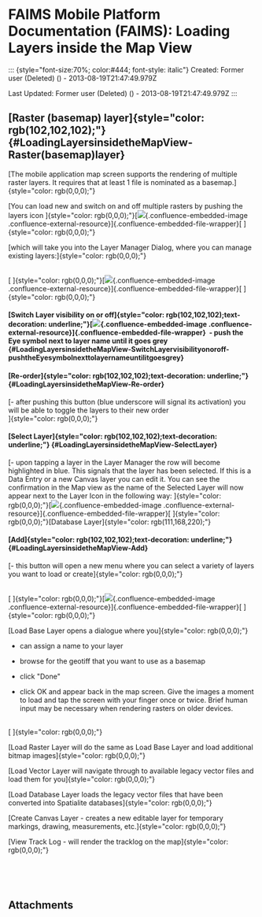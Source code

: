 FAIMS Mobile Platform Documentation (FAIMS): Loading Layers inside the Map View
===============================================================================

::: {style="font-size:70%; color:#444; font-style: italic"}
Created: Former user (Deleted) () - 2013-08-19T21:47:49.979Z

Last Updated: Former user (Deleted) () - 2013-08-19T21:47:49.979Z
:::

<div>

[Raster (basemap) layer]{style="color: rgb(102,102,102);"} {#LoadingLayersinsidetheMapView-Raster(basemap)layer}
----------------------------------------------------------

[The mobile application map screen supports the rendering of multiple
raster layers. It requires that at least 1 file is nominated as a
basemap.]{style="color: rgb(0,0,0);"}

[You can load new and switch on and off multiple rasters by pushing the
layers
icon ]{style="color: rgb(0,0,0);"}[![](https://lh3.googleusercontent.com/oFyhOzGOhdpt1PFECKwdqNCRU2MTTbuEHsNPXytUjkj-fTHVe0_0CBkMB52QK-Wf5bYZDKxSovSlGoCV7-xwqCySobj6FBPcJ4xRa4jNPxIFqD7TDF06PsmdDA){.confluence-embedded-image
.confluence-external-resource}]{.confluence-embedded-file-wrapper}[ ]{style="color: rgb(0,0,0);"}

[which will take you into the Layer Manager Dialog, where you can manage
existing layers:]{style="color: rgb(0,0,0);"}

\
[ ]{style="color: rgb(0,0,0);"}[![](https://lh4.googleusercontent.com/i3_bZykI4NFU4yfrGM_N1xX9a-b_4M4jkEyeWLKvQuu9Dtk0jzMsT1NyMlfHmIMGpySeNIexluHPG2fAwL0CL5gdHfaq1UT5tT95EPqn0E5hMIulJDYJaySF){.confluence-embedded-image
.confluence-external-resource}]{.confluence-embedded-file-wrapper}[ ]{style="color: rgb(0,0,0);"}

#### [Switch Layer visibility on or off]{style="color: rgb(102,102,102);text-decoration: underline;"}[![](https://lh3.googleusercontent.com/mZET9rEwGMYfz-uQASw0d6urMKJt5R1tXsj6aoUqm3cwifsCXGyEDoR1tVQ-n0bapCCHILoN435LFsrVo4KfwJQbv9WWnS7IVIehbxMYLy8h4bqRebXDv5oZ){.confluence-embedded-image .confluence-external-resource}]{.confluence-embedded-file-wrapper}  - push the Eye symbol next to layer name until it goes grey {#LoadingLayersinsidetheMapView-SwitchLayervisibilityonoroff-pushtheEyesymbolnexttolayernameuntilitgoesgrey}

#### [Re-order]{style="color: rgb(102,102,102);text-decoration: underline;"} {#LoadingLayersinsidetheMapView-Re-order}

[- after pushing this button (blue underscore will signal its
activation) you will be able to toggle the layers to their new order\
]{style="color: rgb(0,0,0);"}

#### [Select Layer]{style="color: rgb(102,102,102);text-decoration: underline;"} {#LoadingLayersinsidetheMapView-SelectLayer}

[- upon tapping a layer in the Layer Manager the row will become
highlighted in blue. This signals that the layer has been selected. If
this is a Data Entry or a new Canvas layer you can edit it. You can see
the confirmation in the Map view as the name of the Selected Layer will
now appear next to the Layer Icon in the following
way: ]{style="color: rgb(0,0,0);"}[![](https://lh4.googleusercontent.com/j_HG74PPu4By3Woy9R3FGT84qrAnE4qH18_OCOLyWnJ4w856GrVyIarKuKSXmerD21Dr-VokdtiHXbsFd_IU_EIg3snxeTfWRC_vWLnXUNNjq6YE1YSnVJ81Og){.confluence-embedded-image
.confluence-external-resource}]{.confluence-embedded-file-wrapper}[ ]{style="color: rgb(0,0,0);"}[Database
Layer]{style="color: rgb(111,168,220);"}

#### [Add]{style="color: rgb(102,102,102);text-decoration: underline;"} {#LoadingLayersinsidetheMapView-Add}

[- this button will open a new menu where you can select a variety of
layers you want to load or create]{style="color: rgb(0,0,0);"}

\
[ ]{style="color: rgb(0,0,0);"}[![](https://lh3.googleusercontent.com/Mds2ePS13PRUK-FquSlI8AMMQyumzdyqcGy3aFCHonlXLq8Ot5fx4xJYoY736GzRhwp2J2QyDNCHtOW46Ppv0isX0Omze1K5rRUlQIV34e1THJg2ZOvsotjH){.confluence-embedded-image
.confluence-external-resource}]{.confluence-embedded-file-wrapper}[ ]{style="color: rgb(0,0,0);"}

[Load Base Layer opens a dialogue where you]{style="color: rgb(0,0,0);"}

-   can assign a name to your layer

-   browse for the geotiff that you want to use as a basemap

<!-- -->

-   click "Done"

-   click OK and appear back in the map screen. Give the images a moment
    to load and tap the screen with your finger once or twice. Brief
    human input may be necessary when rendering rasters on older
    devices.

\
[ ]{style="color: rgb(0,0,0);"}

[Load Raster Layer will do the same as Load Base Layer and load
additional bitmap images]{style="color: rgb(0,0,0);"}

[Load Vector Layer will navigate through to available legacy vector
files and load them for you]{style="color: rgb(0,0,0);"}

[Load Database Layer loads the legacy vector files that have been
converted into Spatialite databases]{style="color: rgb(0,0,0);"}

[Create Canvas Layer - creates a new editable layer for temporary
markings, drawing, measurements, etc.]{style="color: rgb(0,0,0);"}

[View Track Log - will render the tracklog on the
map]{style="color: rgb(0,0,0);"}

 

 

</div>

Attachments
-----------
